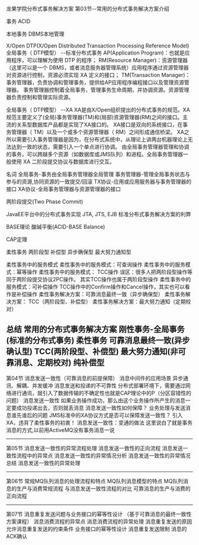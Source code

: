 龙果学院分布式事务解决方案
第03节--常用的分布式事务解决方案介绍

事务
    ACID

本地事务
    DBMS本地管理

X/Open DTP(X/Open Distributed Transaction Processing Reference Model)
全局事务（ DTP模型） --标准分布式事务
    AP(Application Program)：也就是应用程序，可以理解为使用 DTP 的程序；
    RM(Resource Manager)：资源管理器（这里可以是一个 DBMS，或者消息服务器管理系统）应用程序通过资源管理器对资源进行控制，资源必须实现 XA 定义的接口；
    TM(Transaction Manager)：事务管理器，负责协调和管理事务，提供给AP应用程序编程接口以及管理资源管理器。
    事务管理器控制着全局事务，管理事务生命周期，并协调资源。资源管理器负责控制和管理实际资源。

全局事务（ DTP模型） --XA
    XA是由X/Open组织提出的分布式事务的规范。XA规范主要定义了(全局)事务管理器(TM)和(局部)资源管理器(RM)之间的接口。主流的关系型数据库产品都是实现了XA接口的。
    XA接口是双向的系统接口，在事务管理器（ TM）以及一个或多个资源管理器（ RM）之间形成通信桥梁。
    XA之所以需要引入事务管理器是因为，在分布式系统中，从理论上讲两台机器理论上无法达到一致的状态，需要引入一个单点进行协调。
    由全局事务管理器管理和协调的事务，可以跨越多个资源（如数据库或JMS队列）和进程。全局事务管理器一般使用 XA 二阶段提交协议与数据库进行交互。

名词
    全局事务-事务由全局事务管理器全局管理
    事务管理器-管理全局事务状态与参与的资源,协同资源的一致提交/回滚
    TX协议-应用或应用服务器与事务管理器的接口
    XA协议-全局事务管理器与资源管理器的接口

两阶段提交(Two Phase Commit)

JavaEE平台中的分布式事务实现
JTA, JTS, EJB
标准分布式事务解决方案的利弊

BASE理论
酸碱平衡(ACID-BASE Balance)

CAP定理

柔性事务
    两阶段型
    补偿型
    异步确保型
    最大努力通知型

柔性事务中的服务模式
柔性事务中的服务模式：可查询操作
柔性事务中的服务模式：幂等操作
柔性事务中的服务模式： TCC操作
    误区：很多人把两阶段型操作等同于两阶段提交协议2PC操作。
    其实TCC操作也属于两阶段型操作
柔性事务中的服务模式：可补偿操作
    TCC操作中的Confirm操作和Cancel操作，其实也可以看作是补偿操作
柔性事务解决方案：可靠消息最终一致（异步确保型）
柔性事务解决方案： TCC（两阶段型、补偿型）
柔性事务解决方案：最大努力通知（定期校对）

总结
常用的分布式事务解决方案
刚性事务-全局事务(标准的分布式事务)
    柔性事务
    可靠消息最终一致(异步确认型)
    TCC(两阶段型、补偿型)
    最大努力通知(非可靠消息、定期校对)
    纯补偿型
----

第04节 消息发送一致性（可靠消息的前提保障）
消息中间件的应用场景
    异步通讯、解耦、并发缓冲
消息发送和投递的不可靠性
    分布式部署环境下，需要通过网络进行通讯，就引入了数据传输的不确定性也就是CAP理论中的P（分区容错性的问题）
消息发送一致性
    如果业务操作成功，那么由这个业务操作所产生的消息一定要成功投递出去，否则就丢消息
消息发送一致性如何保障？
    业务处理与发送消息谁先谁后的问题
JMS标准中的XA协议方式是否可以保障发送一致性？
    引入XA，违背了柔性事务的初衷！
消息发送一致性：变通的做法
    这里说白了就是事务消息的方式,以前用ActiveMQ没有事务消息一说

----
第05节 消息发送一致性的异常流程处理
    消息发送一致性的正向流程
    消息发送一致性流程中的异常点
    消息发送一致性的异常情况分析
    消息发送一致性的异常情况总结
    消息发送一致性的异常处理

----
第06节 常规MQ队列消息的处理流程和特点
    MQ队列消息模型的特点
    MQ队列消息的生产与消费常规流程
    与消息发送一致性流程的对比
    可靠消息的生产与消费的正向流程

----
第07节 消息重复发送问题与业务接口的幂等性设计
（基于可靠消息的最终一致性方案课程）
    消息消费流程的异常点
    消息消费流程的异常处理
    消息重复发送的原因
    允许消息重复发送的约束条件
    业务接口的幂等性设计
    消息重复发送限制
    消息的ACK确认




